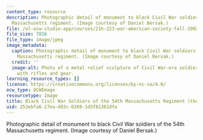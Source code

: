 ```yaml
---
content_type: resource
description: Photographic detail of monument to black Civil War soldiers of the 54th
  Massachusetts regiment. (Image courtesy of Daniel Bersak.)
file: /ol-ocw-studio-app/courses/21h-223-war-american-society-fall-2002/253ebfa627ead03c02691d5f81381dfa_21h-223f02-th.jpg
file_size: 7816
file_type: image/jpeg
image_metadata:
  caption: Photographic detail of monument to black Civil War soldiers of the 54th
    Massachusetts regiment. (Image courtesy of Daniel Bersak.)
  credit: ''
  image-alt: Photo of a metal relief sculpture of Civil War-era soldiers marching
    with rifles and gear.
learning_resource_types: []
license: https://creativecommons.org/licenses/by-nc-sa/4.0/
ocw_type: OCWImage
resourcetype: Image
title: Black Civil War Soldiers of the 54th Massachusetts Regiment (thumbnail)
uid: 253ebfa6-27ea-d03c-0269-1d5f81381dfa
---
```

Photographic detail of monument to black Civil War soldiers of the 54th Massachusetts regiment. (Image courtesy of Daniel Bersak.)